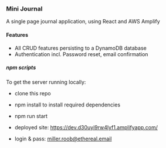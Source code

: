 ### Mini Journal

A single page journal application, using React and AWS Amplify

#### Features

- All CRUD features persisting to a DynamoDB database
- Authentication incl. Password reset, email confirmation

##### npm scripts

To get the server running locally:

- clone this repo
- npm install to install required dependencies
- npm run start

- deployed site: https://dev.d30uyi9rw4lyf1.amplifyapp.com/
- login & pass: miller.roob@ethereal.email
